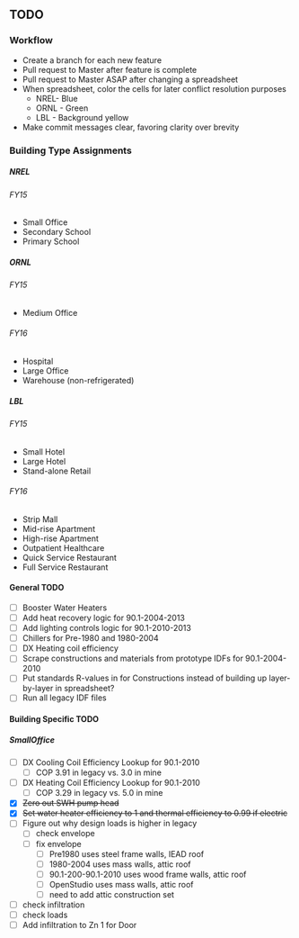 ## TODO

### Workflow

- Create a branch for each new feature
- Pull request to Master after feature is complete
- Pull request to Master ASAP after changing a spreadsheet
- When spreadsheet, color the cells for later conflict resolution purposes
	- NREL- Blue
	- ORNL - Green
	- LBL - Background yellow
- Make commit messages clear, favoring clarity over brevity

### Building Type Assignments

##### NREL
###### FY15
- Small Office
- Secondary School
- Primary School

##### ORNL
###### FY15
- Medium Office

###### FY16
- Hospital
- Large Office
- Warehouse (non-refrigerated)

##### LBL
###### FY15
- Small Hotel
- Large Hotel
- Stand-alone Retail

###### FY16
- Strip Mall
- Mid-rise Apartment
- High-rise Apartment
- Outpatient Healthcare
- Quick Service Restaurant
- Full Service Restaurant

#### General TODO
- [ ] Booster Water Heaters
- [ ] Add heat recovery logic for 90.1-2004-2013
- [ ] Add lighting controls logic for 90.1-2010-2013 
- [ ] Chillers for Pre-1980 and 1980-2004
- [ ] DX Heating coil efficiency
- [ ] Scrape constructions and materials from prototype IDFs for 90.1-2004-2010
- [ ] Put standards R-values in for Constructions instead of building up layer-by-layer in spreadsheet?
- [ ] Run all legacy IDF files

#### Building Specific TODO

##### SmallOffice

- [ ] DX Cooling Coil Efficiency Lookup for 90.1-2010
  - [ ] COP 3.91 in legacy vs. 3.0 in mine
- [ ] DX Heating Coil Efficiency Lookup for 90.1-2010
  - [ ] COP 3.29 in legacy vs. 5.0 in mine
- [x] ~~Zero out SWH pump head~~
- [x] ~~Set water heater efficiency to 1 and thermal efficiency to 0.99 if electric~~
- [ ] Figure out why design loads is higher in legacy
  - [ ] check envelope
  - [ ] fix envelope
    - [ ] Pre1980 uses steel frame walls, IEAD roof
    - [ ] 1980-2004 uses mass walls, attic roof
    - [ ] 90.1-200-90.1-2010 uses wood frame walls, attic roof
    - [ ] OpenStudio uses mass walls, attic roof
    - [ ] need to add attic construction set
- [ ] check infiltration
- [ ] check loads
- [ ] Add infiltration to Zn 1 for Door
